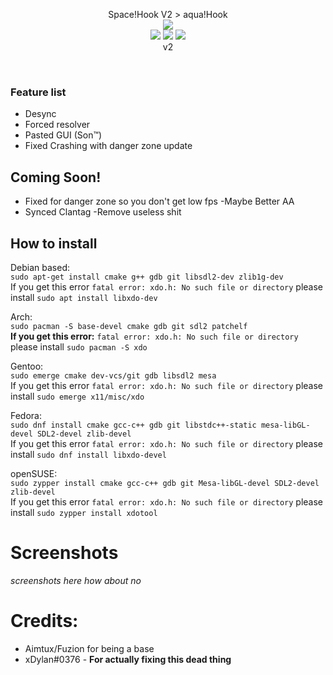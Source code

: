 <p align="center">
  Space!Hook V2 > aqua!Hook <br>
  <img src="https://flat.badgen.net/badge/VAC/Undetected./green?icon=terminal"><br>
  <img src="https://forthebadge.com/images/badges/made-with-c.svg">
  <img src="https://forthebadge.com/images/badges/made-with-c-plus-plus.svg">
<img src="https://i.ibb.co/YjHMLYd/niggatoni.png"><br>v2
</p> <br>

### Feature list <br>

- Desync
- Forced resolver
- Pasted GUI (Son:tm:)
- Fixed Crashing with danger zone update

## Coming Soon!
- Fixed for danger zone so you don't get low fps
-Maybe Better AA
- Synced Clantag
-Remove useless shit 

## How to install <br>




Debian based: <br>
```sudo apt-get install cmake g++ gdb git libsdl2-dev zlib1g-dev```<br> 
  If you get this error `fatal error: xdo.h: No such file or directory` please install ```sudo apt install libxdo-dev```

Arch: <br>
```sudo pacman -S base-devel cmake gdb git sdl2 patchelf``` <br> 
**If you get this error:** `fatal error: xdo.h: No such file or directory` please install ```sudo pacman -S xdo``` 

Gentoo: <br>
```sudo emerge cmake dev-vcs/git gdb libsdl2 mesa``` <br> 
   If you get this error `fatal error: xdo.h: No such file or directory` please install ```sudo emerge x11/misc/xdo ```

Fedora: <br>
```sudo dnf install cmake gcc-c++ gdb git libstdc++-static mesa-libGL-devel SDL2-devel zlib-devel``` <br> 
  If you get this error `fatal error: xdo.h: No such file or directory` please install ```sudo dnf install libxdo-devel ```

openSUSE: <br> 
```sudo zypper install cmake gcc-c++ gdb git Mesa-libGL-devel SDL2-devel zlib-devel``` <br> 
  If you get this error `fatal error: xdo.h: No such file or directory` please install ```sudo zypper install xdotool ```

# Screenshots
*screenshots here*
*how about no*



# Credits:
- Aimtux/Fuzion for being a base
- xDylan#0376 - **For actually fixing this dead thing**
